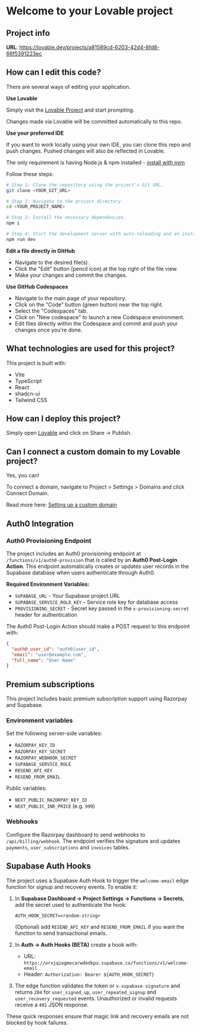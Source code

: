 # Welcome to your Lovable project

## Project info

**URL**: https://lovable.dev/projects/a81589cd-6203-42d4-8fd8-66f5391223ec

## How can I edit this code?

There are several ways of editing your application.

**Use Lovable**

Simply visit the [Lovable Project](https://lovable.dev/projects/a81589cd-6203-42d4-8fd8-66f5391223ec) and start prompting.

Changes made via Lovable will be committed automatically to this repo.

**Use your preferred IDE**

If you want to work locally using your own IDE, you can clone this repo and push changes. Pushed changes will also be reflected in Lovable.

The only requirement is having Node.js & npm installed - [install with nvm](https://github.com/nvm-sh/nvm#installing-and-updating)

Follow these steps:

```sh
# Step 1: Clone the repository using the project's Git URL.
git clone <YOUR_GIT_URL>

# Step 2: Navigate to the project directory.
cd <YOUR_PROJECT_NAME>

# Step 3: Install the necessary dependencies.
npm i

# Step 4: Start the development server with auto-reloading and an instant preview.
npm run dev
```

**Edit a file directly in GitHub**

- Navigate to the desired file(s).
- Click the "Edit" button (pencil icon) at the top right of the file view.
- Make your changes and commit the changes.

**Use GitHub Codespaces**

- Navigate to the main page of your repository.
- Click on the "Code" button (green button) near the top right.
- Select the "Codespaces" tab.
- Click on "New codespace" to launch a new Codespace environment.
- Edit files directly within the Codespace and commit and push your changes once you're done.

## What technologies are used for this project?

This project is built with:

- Vite
- TypeScript
- React
- shadcn-ui
- Tailwind CSS

## How can I deploy this project?

Simply open [Lovable](https://lovable.dev/projects/a81589cd-6203-42d4-8fd8-66f5391223ec) and click on Share -> Publish.

## Can I connect a custom domain to my Lovable project?

Yes, you can!

To connect a domain, navigate to Project > Settings > Domains and click Connect Domain.

Read more here: [Setting up a custom domain](https://docs.lovable.dev/tips-tricks/custom-domain#step-by-step-guide)

## Auth0 Integration

### Auth0 Provisioning Endpoint

The project includes an Auth0 provisioning endpoint at `/functions/v1/auth0-provision` that is called by an **Auth0 Post-Login Action**. This endpoint automatically creates or updates user records in the Supabase database when users authenticate through Auth0.

**Required Environment Variables:**
- `SUPABASE_URL` - Your Supabase project URL
- `SUPABASE_SERVICE_ROLE_KEY` - Service role key for database access
- `PROVISIONING_SECRET` - Secret key passed in the `x-provisioning-secret` header for authentication

The Auth0 Post-Login Action should make a POST request to this endpoint with:
```json
{
  "auth0_user_id": "auth0|user_id",
  "email": "user@example.com",
  "full_name": "User Name"
}
```

## Premium subscriptions

This project includes basic premium subscription support using Razorpay and Supabase.

### Environment variables

Set the following server-side variables:

- `RAZORPAY_KEY_ID`
- `RAZORPAY_KEY_SECRET`
- `RAZORPAY_WEBHOOK_SECRET`
- `SUPABASE_SERVICE_ROLE`
- `RESEND_API_KEY`
- `RESEND_FROM_EMAIL`

Public variables:

- `NEXT_PUBLIC_RAZORPAY_KEY_ID`
- `NEXT_PUBLIC_INR_PRICE` (e.g. `999`)

### Webhooks

Configure the Razorpay dashboard to send webhooks to `/api/billing/webhook`. The endpoint verifies the signature and updates `payments`, `user_subscriptions` and `invoices` tables.

## Supabase Auth Hooks

The project uses a Supabase Auth Hook to trigger the `welcome-email` edge function for signup and recovery events. To enable it:

1. In **Supabase Dashboard → Project Settings → Functions → Secrets**, add the secret used to authenticate the hook:

   ```
   AUTH_HOOK_SECRET=<random-string>
   ```

   (Optional) add `RESEND_API_KEY` and `RESEND_FROM_EMAIL` if you want the function to send transactional emails.

2. In **Auth → Auth Hooks (BETA)** create a hook with:

   - URL: `https://orxjqiegmocarwdedkpu.supabase.co/functions/v1/welcome-email`
   - Header: `Authorization: Bearer ${AUTH_HOOK_SECRET}`

3. The edge function validates the token or `x-supabase-signature` and returns `204` for `user_signed_up`, `user_repeated_signup` and `user_recovery_requested` events. Unauthorized or invalid requests receive a `401` JSON response.

These quick responses ensure that magic link and recovery emails are not blocked by hook failures.
